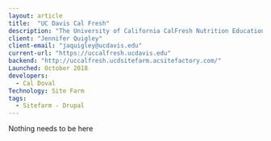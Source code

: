 ```yaml
---
layout: article
title:  "UC Davis Cal Fresh"
description: "The University of California CalFresh Nutrition Education Program (UC CalFresh NEP, or just UC CalFresh) is funded through a joint agreement among the U.S. Department of Agriculture/Food and Nutrition Service (USDA/FNS), the California Department of Social Services (CDSS) CalFresh branch, and the University of California Cooperative Extension (UCCE). UC CalFresh consists of Adult, Family-Centered, and Youth programs operating throughout California."
client: "Jennifer Quigley"
client-email: "jaquigley@ucdavis.edu"
current-url: "https://uccalfresh.ucdavis.edu"
backend: "http://uccalfresh.ucdsitefarm.acsitefactory.com/"
Launched: October 2018
developers:
  - Cal Doval
Technology: Site Farm
tags:
  - Sitefarm - Drupal
---
```



Nothing needs to be here
